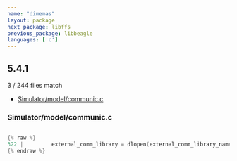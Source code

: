```yaml
---
name: "dimemas"
layout: package
next_package: libffs
previous_package: libbeagle
languages: ['c']
---
```

## 5.4.1
3 / 244 files match

 - [Simulator/model/communic.c](#simulatormodelcommunicc)

### Simulator/model/communic.c

```c

{% raw %}
322 |         external_comm_library = dlopen(external_comm_library_name, RTLD_LAZY);
{% endraw %}

```